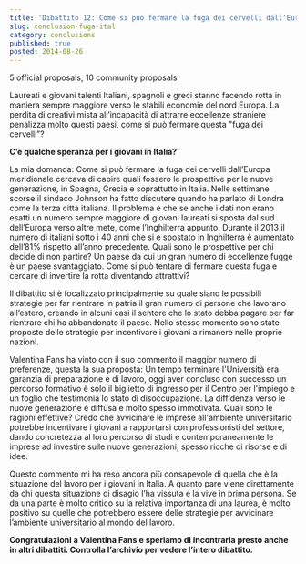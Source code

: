```yaml
---
title: 'Dibattito 12: Come si può fermare la fuga dei cervelli dall’Europa meridionale?'
slug: conclusion-fuga-ital
category: conclusions
published: true
posted: 2014-08-26
---
```


5 official proposals, 10 community proposals

Laureati e giovani talenti Italiani, spagnoli e greci stanno facendo rotta in maniera sempre maggiore verso le stabili economie del nord Europa. La perdita di creativi mista all’incapacità di attrarre eccellenze straniere penalizza molto questi paesi, come si può fermare questa "fuga dei cervelli”?  

**C’è qualche speranza per i giovani in Italia?** 

La mia domanda: Come si può fermare la fuga dei cervelli dall’Europa meridionale cercava di capire quali fossero le prospettive per le nuove generazione, in Spagna, Grecia e soprattutto in Italia. Nelle settimane scorse il sindaco Johnson ha fatto discutere quando ha parlato di Londra come la terza città italiana. Il problema è che se anche i dati non erano esatti un numero sempre maggiore di giovani laureati si sposta dal sud dell’Europa verso altre mete, come l’Inghilterra appunto. Durante il 2013 il numero di italiani sotto i 40 anni che si è spostato in Inghilterra è aumentato dell’81% rispetto all’anno precedente. Quali sono le prospettive per chi decide di non partire? Un paese da cui un gran numero di eccellenze fugge è un paese svantaggiato. Come si può tentare di fermare questa fuga e cercare di invertire la rotta diventando attrattivi?

Il dibattito si è focalizzato principalmente su quale siano le possibili strategie per far rientrare in patria il gran numero di persone che lavorano all’estero, creando in alcuni casi il sentore che lo stato debba pagare per far rientrare chi ha abbandonato il paese.  Nello stesso momento sono state proposte delle strategie per incentivare i giovani a rimanere nelle proprie nazioni. 

Valentina Fans ha vinto con il suo commento il maggior numero di preferenze, questa la sua proposta: 
Un tempo terminare l'Università era garanzia di preparazione e di lavoro, oggi aver concluso con successo un percorso formativo è solo il biglietto di ingresso per il Centro per l'impiego e un foglio che testimonia lo stato di disoccupazione. La diffidenza verso le nuove generazione è diffusa e molto spesso immotivata. Quali sono le ragioni effettive? Credo che avvicinare le imprese all'ambiente universitario potrebbe incentivare i giovani a rapportarsi con professionisti del settore, dando concretezza al loro percorso di studi e contemporaneamente le imprese ad investire sulle nuove generazioni, spesso ricche di risorse e di idee.

Questo commento mi ha reso ancora più consapevole di quella che è la situazione del lavoro per i giovani in Italia. A quanto pare viene direttamente da chi questa situazione di disagio l’ha vissuta e la vive in prima persona. Se da una parte è molto critico su la relativa importanza di una laurea, è molto positivo su quelle che potrebbero essere delle strategie per avvicinare l’ambiente universitario al mondo del lavoro.

**Congratulazioni a Valentina Fans e speriamo di incontrarla presto anche in altri dibattiti.  Controlla l’archivio per vedere l’intero dibattito.**

